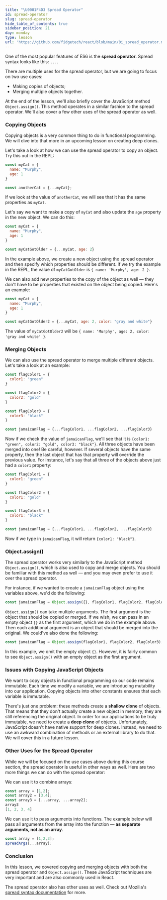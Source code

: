 ```yaml
---
title: "\U0001F4D3 Spread Operator"
id: spread-operator
slug: spread-operator
hide_table_of_contents: true
sidebar_position: 21
day: monday
type: lesson
url: 'https://github.com/fidgetech/react/blob/main/0i_spread_operator.md'
---
```


One of the most popular features of ES6 is the **spread operator**. Spread syntax looks like this: `...`.

There are multiple uses for the spread operator, but we are going to focus on two use cases:

 * Making copies of objects;
 * Merging multiple objects together.

At the end of the lesson, we'll also briefly cover the JavaScript method `Object.assign()`. This method operates in a similar fashion to the spread operator. We'll also cover a few other uses of the spread operator as well.

### Copying Objects

Copying objects is a very common thing to do in functional programming. We will dive into that more in an upcoming lesson on creating deep clones.

Let's take a look at how we can use the spread operator to copy an object. Try this out in the REPL:

```js
const myCat = {
  name: "Murphy",
  age: 1
}

const anotherCat = {...myCat};
```

If we look at the value of `anotherCat`, we will see that it has the same properties as `myCat`.

Let's say we want to make a copy of `myCat` and also update the `age` property in the new object. We can do this:

```js
const myCat = {
  name: "Murphy",
  age: 1
}

const myCatGotOlder = {...myCat, age: 2}
```

In the example above, we create a new object using the spread operator and then specify which properties should be different. If we try the example in the REPL, the value of `myCatGotOlder` is `{ name: 'Murphy', age: 2 }`.

We can also add new properties to the copy of the object as well — they don't have to be properties that existed on the object being copied. Here's an example:

```js
const myCat = {
  name: "Murphy",
  age: 1
}

const myCatGotOlder2 = {...myCat, age: 2, color: "gray and white"}
```

The value of `myCatGotOlder2` will be `{ name: 'Murphy', age: 2, color: 'gray and white' }`.

### Merging Objects

We can also use the spread operator to merge multiple different objects. Let's take a look at an example:

```js
const flagColor1 = {
  color1: "green"
}

const flagColor2 = {
  color2: "gold"
}

const flagColor3 = {
  color3: "black"
}

const jamaicanFlag = {...flagColor1, ...flagColor2, ...flagColor3}
```

Now if we check the value of `jamaicanFlag`, we'll see that it is `{color1: "green", color2: "gold", color3: "black"}`. All three objects have been merged into one! Be careful, however. If several objects have the same property, then the last object that has that property will override the previous value. For instance, let's say that all three of the objects above just had a `color1` property:

```js
const flagColor1 = {
  color1: "green"
}

const flagColor2 = {
  color1: "gold"
}

const flagColor3 = {
  color1: "black"
}

const jamaicanFlag = {...flagColor1, ...flagColor2, ...flagColor3}
```

Now if we type in `jamaicanFlag`, it will return `{color1: "black"}`.

### Object.assign()

The spread operator works very similarly to the JavaScript method `Object.assign()`, which is also used to copy and merge objects. You should be familiar with this method as well — and you may even prefer to use it over the spread operator.

For instance, if we wanted to create a `jamaicanFlag` object using the variables above, we'd do the following:

```javascript
const jamaicanFlag = Object.assign({}, flagColor1, flagColor2, flagColor3);
```

`Object.assign()` can take multiple arguments. The first argument is the object that should be copied or merged. If we wish, we can pass in an empty object `{}` as the first argument, which we do in the example above. Then each additional argument is an object that should be merged into the original. We could've also done the following:

```javascript
const jamaicanFlag = Object.assign(flagColor1, flagColor2, flagColor3);
```

In this example, we omit the empty object `{}`. However, it is fairly common to see `Object.assign()` with an empty object as the first argument.

### Issues with Copying JavaScript Objects

We want to copy objects in functional programming so our code remains immutable. Each time we modify a variable, we are introducing mutability into our application. Copying objects into other constants ensures that each variable is immutable.

There's just one problem: these methods create a **shallow clone** of objects. That means that they don't actually create a new object in memory; they are still referencing the original object. In order for our applications to be truly immutable, we need to create a **deep clone** of objects. Unfortunately, JavaScript doesn't have native support for deep clones. Instead, we need to use an awkward combination of methods or an external library to do that. We will cover this in a future lesson.

### Other Uses for the Spread Operator

While we will be focused on the use cases above during this course section, the spread operator is useful in other ways as well. Here are two more things we can do with the spread operator:

We can use it to combine arrays:

```js
const array = [1,2];
const array2 = [3,4];
const array3 = [...array, ...array2];
array3
[1, 2, 3, 4]
```

We can use it to pass arguments into functions. The example below will pass all arguments from the array into the function — **as separate arguments, not as an array**.

```js
const array = [1,2,3];
spreadArgs(...array);
```

### Conclusion

In this lesson, we covered copying and merging objects with both the spread operator and `Object.assign()`. These JavaScript techniques are very important and are also commonly used in React.

The spread operator also has other uses as well. Check out Mozilla's [spread syntax documentation](https://developer.mozilla.org/en-US/docs/Web/JavaScript/Reference/Operators/Spread_syntax) for more.

